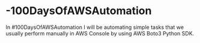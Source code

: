 # -100DaysOfAWSAutomation

In #100DaysOfAWSAutomation I will be automating simple tasks that we usually perform manually in AWS Console by using AWS Boto3 Python SDK.
